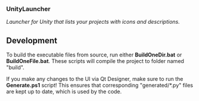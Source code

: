 ### UnityLauncher
*Launcher for Unity that lists your projects with icons and descriptions.*

## Development
To build the executable files from source, run either **BuildOneDir.bat** or **BuildOneFile.bat**.
These scripts will compile the project to folder named "build".

If you make any changes to the UI via Qt Designer, make sure to run the **Generate.ps1** script!
This ensures that corresponding "generated/*.py" files are kept up to date, which is used by the code.